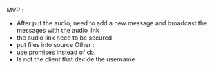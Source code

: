 MVP :
- After put the audio, need to add a new message and broadcast the messages with the audio link
- the audio link need to be secured
- put files into source
Other :
- use promises instead of cb.
- Is not the client that decide the username
